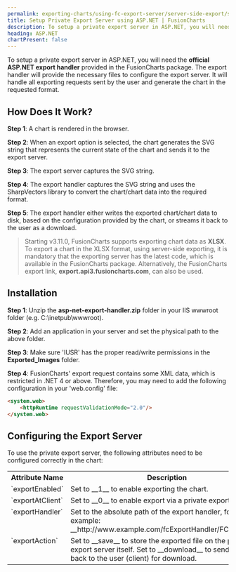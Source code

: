 ```yaml
---
permalink: exporting-charts/using-fc-export-server/server-side-export/setup-private-export-server-asp-net.html
title: Setup Private Export Server using ASP.NET | FusionCharts
description: To setup a private export server in ASP.NET, you will need the official ASP.NET export handler provided in the FusionCharts package.
heading: ASP.NET
chartPresent: false
---
```


To setup a private export server in ASP.NET, you will need the __official ASP.NET export handler__ provided in the FusionCharts package. The export handler will provide the necessary files to configure the export server. It will handle all exporting requests sent by the user and generate the chart in the requested format.

## How Does It Work?

__Step 1__: A chart is rendered in the browser.

__Step 2__: When an export option is selected, the chart generates the SVG string that represents the current state of the chart and sends it to the export server.

__Step 3__: The export server captures the SVG string.

__Step 4__: The export handler captures the SVG string and uses the SharpVectors library to convert the chart/chart data into the required format.

__Step 5__: The export handler either writes the exported chart/chart data to disk, based on the configuration provided by the chart, or streams it back to the user as a download.


>  Starting v3.11.0, FusionCharts supports exporting chart data as __XLSX__. To export a chart in the XLSX format, using server-side exporting, it is mandatory that the exporting server has the latest code, which is available in the FusionCharts package. Alternatively, the FusionCharts export link, __export.api3.fusioncharts.com__, can also be used.  </p>

## Installation

__Step 1__: Unzip the __asp-net-export-handler.zip__ folder in your IIS wwwroot folder (e.g. C:\inetpub\wwwroot).

__Step 2__: Add an application in your server and set the physical path to the above folder.

__Step 3__: Make sure 'IUSR' has the proper read/write permissions in the __Exported_Images__ folder.

__Step 4__: FusionCharts' export request contains some XML data, which is restricted in .NET 4 or above. Therefore, you may need to add the following configuration in your 'web.config' file:

```html
<system.web>
	<httpRuntime requestValidationMode="2.0"/>
</system.web>
```

## Configuring the Export Server

To use the private export server, the following attributes need to be configured correctly in the chart:

<table width="95%" border="0" class="table" cellpadding="2" cellspacing="0">
        <tr>
            <th width="25%" valign="top" class="header">Attribute Name</th>
            <th width="75%" valign="top" class="header">Description</th>
        </tr>
        <tr>
            <td valign="top" class="code">`exportEnabled`</td>
            <td valign="top" class="text">Set to __1__ to enable exporting the chart.</td>
        </tr>
        <tr>
            <td valign="top" class="code">`exportAtClient`</td>
            <td valign="top" class="text">Set to __0__ to enable export via a private export server.</td>
        </tr>
        <tr>
            <td valign="top" class="code">`exportHandler`</td>
            <td valign="top" class="text">Set to the absolute path of the export handler, for example: __http&#58;//www.example.com/fcExportHandler/FCExporter__</td>
        </tr>
        <tr>
            <td valign="top" class="code">`exportAction`</td>
            <td valign="top" class="text">Set to __save__ to store the exported file on the private export server itself. Set to __download__ to send the file back to the user (client) for download.</td>
        </tr>
</table>